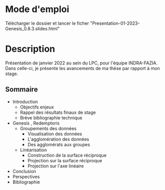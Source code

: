 # Mode d'emploi

Télécharger le dossier et lancer le ficher "Presentation-01-2023-Genesis_0.8.3.slides.html"

# Description

Présentation de janvier 2022 au sein du LPC, pour l'équipe INDRA-FAZIA. Dans celle-ci, je présente les avancements de ma thèse par rapport à mon stage. 

## Sommaire
* Introduction
  * Objectifs  enjeux
  * Rappel des résultats finaux de stage
  * Brève bibliographie technique
* Genesis , Redemptoris
  * Groupements des données
    * Visualisation des données
    * L'agglomération des données
    * Des agglomérats aux groupes
  * Linéarisation
    * Construction de la surface réciproque
    * Projection sur la surface réciproque
    * Projection sur l'axe linéaire
* Conclusion
* Perspectives
* Bibliographie
